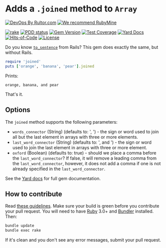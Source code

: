 # Adds a `.joined` method to `Array`

[![DevOps By Rultor.com](https://www.rultor.com/b/yegor256/joined)](https://www.rultor.com/p/yegor256/joined)
[![We recommend RubyMine](https://www.elegantobjects.org/rubymine.svg)](https://www.jetbrains.com/ruby/)

[![rake](https://github.com/yegor256/joined/actions/workflows/rake.yml/badge.svg)](https://github.com/yegor256/joined/actions/workflows/rake.yml)
[![PDD status](https://www.0pdd.com/svg?name=yegor256/joined)](https://www.0pdd.com/p?name=yegor256/joined)
[![Gem Version](https://badge.fury.io/rb/joined.svg)](https://badge.fury.io/rb/joined)
[![Test Coverage](https://img.shields.io/codecov/c/github/yegor256/joined.svg)](https://codecov.io/github/yegor256/joined?branch=master)
[![Yard Docs](https://img.shields.io/badge/yard-docs-blue.svg)](https://rubydoc.info/github/yegor256/joined/master/frames)
[![Hits-of-Code](https://hitsofcode.com/github/yegor256/joined)](https://hitsofcode.com/view/github/yegor256/joined)
[![License](https://img.shields.io/badge/license-MIT-green.svg)](https://github.com/yegor256/joined/blob/master/LICENSE.txt)

Do you know [`to_sentence`][to_sentence] from Rails?
This gem does exactly the same, but without Rails.

```ruby
require 'joined'
puts ['orange', 'banana', 'pear'].joined
```

Prints:

```text
orange, banana, and pear
```

That's it.

## Options

The `joined` method supports the following parameters:

* `words_connector` (String) (defaults to: ', ') -
  the sign or word used to join all but the last element
  in arrays with three or more elements.
* `last_word_connector` (String) (defaults to: ', and ') -
  the sign or word used to join the last element in arrays
  with three or more element.
* `oxford` (Boolean) (defaults to: true) -
  should we place a comma before the `last_word_connector`?
  If false, it will remove a leading comma from the `last_word_connector`,
  however, it does not add a comma if one is not already specified in the `last_word_connector`.

See the [Yard docs](https://rubydoc.info/github/yegor256/joined/master/frames) for full gem documentation.

## How to contribute

Read
[these guidelines](https://www.yegor256.com/2014/04/15/github-guidelines.html).
Make sure your build is green before you contribute
your pull request. You will need to have
[Ruby](https://www.ruby-lang.org/en/) 3.0+ and
[Bundler](https://bundler.io/) installed. Then:

```bash
bundle update
bundle exec rake
```

If it's clean and you don't see any error messages, submit your pull request.

[to_sentence]: https://api.rubyonrails.org/classes/Array.html#method-i-to_sentence
